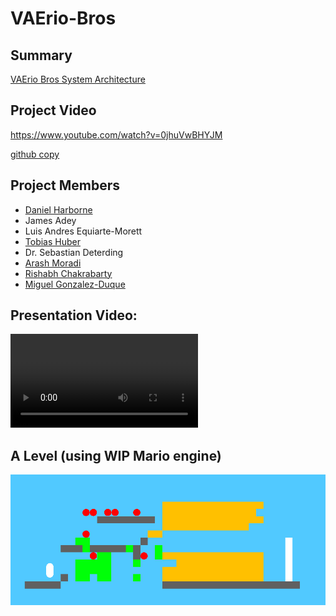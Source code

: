 # VAErio-Bros

## Summary
[VAErio Bros System Architecture](documentation/system_architecture.png)


## Project Video
https://www.youtube.com/watch?v=0jhuVwBHYJM

[github copy](https://github.com/gameaischool2021members/vaerio-bros/blob/main/documentation/vaerio-bros-video.mkv)


## Project Members
- [Daniel Harborne](https://www.linkedin.com/in/daniel-harborne/)
- James Adey
- Luis Andres Equiarte-Morett
- [Tobias Huber](https://www.uni-augsburg.de/en/fakultaet/fai/informatik/prof/hcm/team/tobias-huber/)
- Dr. Sebastian Deterding
- [Arash Moradi](https://twitter.com/arashdeclares)
- [Rishabh Chakrabarty](https://notrishabh.co)
- [Miguel Gonzalez-Duque](https://www.miguelgondu.com/about/)

## Presentation Video: 

![VAErio_Bros_Presentation](documentation/vaerio-bros-video.mkv)


## A Level (using WIP Mario engine)
![VAErio Bros Visualised Level](documentation/vaerio.png)
